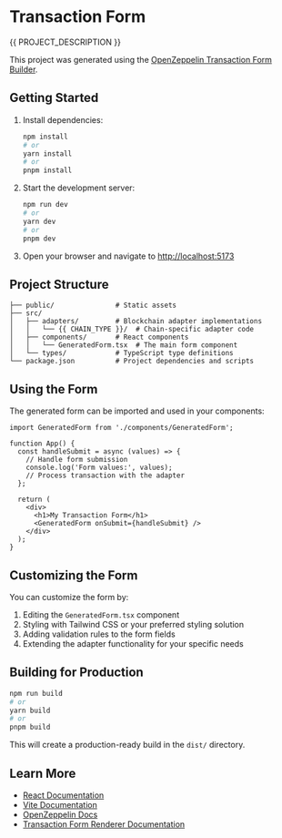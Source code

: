 # Transaction Form

{{ PROJECT_DESCRIPTION }}

This project was generated using the [OpenZeppelin Transaction Form Builder](https://transaction-form-builder.openzeppelin.com/).

## Getting Started

1. Install dependencies:

   ```bash
   npm install
   # or
   yarn install
   # or
   pnpm install
   ```

2. Start the development server:

   ```bash
   npm run dev
   # or
   yarn dev
   # or
   pnpm dev
   ```

3. Open your browser and navigate to [http://localhost:5173](http://localhost:5173)

## Project Structure

```
├── public/               # Static assets
├── src/
│   ├── adapters/         # Blockchain adapter implementations
│   │   └── {{ CHAIN_TYPE }}/  # Chain-specific adapter code
│   ├── components/       # React components
│   │   └── GeneratedForm.tsx  # The main form component
│   └── types/            # TypeScript type definitions
└── package.json          # Project dependencies and scripts
```

## Using the Form

The generated form can be imported and used in your components:

```tsx
import GeneratedForm from './components/GeneratedForm';

function App() {
  const handleSubmit = async (values) => {
    // Handle form submission
    console.log('Form values:', values);
    // Process transaction with the adapter
  };

  return (
    <div>
      <h1>My Transaction Form</h1>
      <GeneratedForm onSubmit={handleSubmit} />
    </div>
  );
}
```

## Customizing the Form

You can customize the form by:

1. Editing the `GeneratedForm.tsx` component
2. Styling with Tailwind CSS or your preferred styling solution
3. Adding validation rules to the form fields
4. Extending the adapter functionality for your specific needs

## Building for Production

```bash
npm run build
# or
yarn build
# or
pnpm build
```

This will create a production-ready build in the `dist/` directory.

## Learn More

- [React Documentation](https://react.dev/)
- [Vite Documentation](https://vitejs.dev/)
- [OpenZeppelin Docs](https://docs.openzeppelin.com/)
- [Transaction Form Renderer Documentation](https://github.com/OpenZeppelin/transaction-form-builder)
